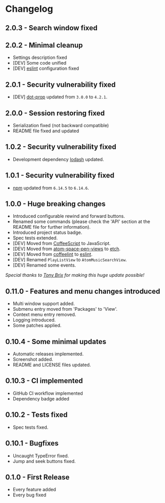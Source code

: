 # Changelog

## 2.0.3 - Search window fixed

## 2.0.2 - Minimal cleanup
* Settings description fixed
* [DEV] Some code unified
* [DEV] [eslint](https://eslint.org) configuration fixed

## 2.0.1 - Security vulnerability fixed
* [DEV] [dot-prop](https://www.npmjs.com/package/dot-prop) updated from `3.0.0` to `4.2.1`.

## 2.0.0 - Session restoring fixed
* Serialization fixed (not backward compatible)
* README file fixed and updated

## 1.0.2 - Security vulnerability fixed
* Development dependency [lodash](https://www.npmjs.com/package/lodash) updated.

## 1.0.1 - Security vulnerability fixed
* [npm](https://www.npmjs.com) updated from `6.14.5` to `6.14.6`.

## 1.0.0 - Huge breaking changes
* Introduced configurable rewind and forward buttons.
* Renamed some commands (please check the 'API' section at the README file for further information).
* Introduced project status badge.
* Spec tests extended.
* [DEV] Moved from [CoffeeScript](https://coffeescript.org) to JavaScript.
* [DEV] Moved from [atom-space-pen-views](https://www.npmjs.com/package/atom-space-pen-views) to [etch](https://github.com/atom/etch).
* [DEV] Moved from [coffeelint](http://www.coffeelint.org) to [eslint](https://eslint.org).
* [DEV] Renamed `PlayListView` to `AtomMusicSearchView`.
* [DEV] Renamed some events.

*Special thanks to [Tony Brix](https://github.com/UziTech) for making this huge update possible!*

## 0.11.0 - Features and menu changes introduced
* Multi window support added.
* Submenu entry moved from 'Packages' to 'View'.
* Context menu entry removed.
* Logging introduced.
* Some patches applied.

## 0.10.4 - Some minimal updates
* Automatic releases implemented.
* Screenshot added.
* README and LICENSE files updated.

## 0.10.3 - CI implemented
* GitHub CI workflow implemented
* Dependency badge added

## 0.10.2 - Tests fixed
* Spec tests fixed.

## 0.10.1 - Bugfixes
* Uncaught TypeError fixed.
* Jump and seek buttons fixed.

## 0.1.0 - First Release
* Every feature added
* Every bug fixed
